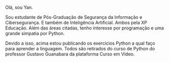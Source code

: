 Olá, sou Yan. 

Sou estudante de Pós-Graduação de Segurança da Informação e Cibersegurança. E também de Inteligência Artificial.
Ambos pela XP Educação. Além das áreas citadas, tenho interesse por programação e uma grande simpatia por Python. 

Devido a isso, acima estou publicando os exercícios Python a qual faço para aprender a linguagem. Todos são
retirados do curso de Python do professor Gustavo Guanabara da plataforma Curso em Vídeo.
